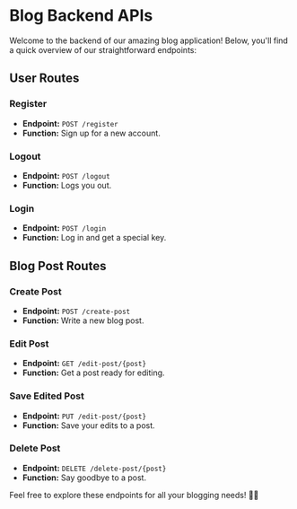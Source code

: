 # Blog Backend APIs

Welcome to the backend of our amazing blog application! Below, you'll find a quick overview of our straightforward endpoints:

## User Routes

### Register

-   **Endpoint:** `POST /register`
-   **Function:** Sign up for a new account.

### Logout

-   **Endpoint:** `POST /logout`
-   **Function:** Logs you out.

### Login

-   **Endpoint:** `POST /login`
-   **Function:** Log in and get a special key.

## Blog Post Routes

### Create Post

-   **Endpoint:** `POST /create-post`
-   **Function:** Write a new blog post.

### Edit Post

-   **Endpoint:** `GET /edit-post/{post}`
-   **Function:** Get a post ready for editing.

### Save Edited Post

-   **Endpoint:** `PUT /edit-post/{post}`
-   **Function:** Save your edits to a post.

### Delete Post

-   **Endpoint:** `DELETE /delete-post/{post}`
-   **Function:** Say goodbye to a post.

Feel free to explore these endpoints for all your blogging needs! 📝✨
